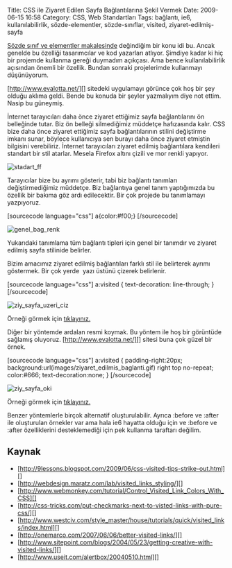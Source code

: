 Title: CSS ile Ziyaret Edilen Sayfa Bağlantılarına Şekil Vermek
Date: 2009-06-15 16:58
Category: CSS, Web Standartları
Tags: bağlantı, ie6, kullanılabilirlik, sözde-elementler, sözde-sınıflar, visited, ziyaret-edilmiş-sayfa

[Sözde sınıf ve elementler makalesinde][] değindiğim bir konu idi bu.
Ancak genelde bu özelliği tasarımcılar ve kod yazarları atlıyor. Şimdiye
kadar ki hiç bir projemde kullanma gereği duymadım açıkçası. Ama bence
kullanılabilirlik açısından önemli bir özellik. Bundan sonraki
projelerimde kullanmayı düşünüyorum.

[http://www.evalotta.net/][] sitedeki uygulamayı görünce çok hoş bir şey
olduğu aklıma geldi. Bende bu konuda bir şeyler yazmalıyım diye not
ettim. Nasip bu güneymiş.

İnternet tarayıcıları daha önce ziyaret ettiğimiz sayfa bağlantılarını
ön belleğinde tutar. Biz ön belleği silmediğimiz müddetçe hafızasında
kalır. CSS bize daha önce ziyaret ettiğimiz sayfa bağlantılarının
stilini değiştirme imkanı sunar, böylece kullanıcıya sen burayı daha
önce ziyaret etmiştin bilgisini verebiliriz. İnternet tarayıcıları
ziyaret edilmiş bağlantılara kendileri standart bir stil atarlar. Mesela
Firefox altını çizili ve mor renkli yapıyor.

![stadart_ff][]

Tarayıcılar bize bu ayrımı gösterir, tabi biz bağlantı tanımları
değiştirmediğimiz müddetçe. Biz bağlantıya genel tanım yaptığımızda bu
özellik bir bakıma göz ardı edilecektir. Bir çok projede bu tanımlamayı
yazpıyoruz.

[sourcecode language="css"] a{color:#f00;} [/sourcecode]

![genel_bag_renk][]

Yukarıdaki tanımlama tüm bağlantı tipleri için genel bir tanımdır ve
ziyaret edilmiş sayfa stilinide belirler.

Bizim amacımız ziyaret edilmiş bağlantıları farklı stil ile belirterek
ayrımı göstermek. Bir çok yerde  yazı üstünü çizerek belirlenir.

[sourcecode language="css"] a:visited { text-decoration: line-through; }
[/sourcecode]

![ziy_sayfa_uzeri_ciz][]

Örneği görmek için [tıklayınız.][]

Diğer bir yöntemde ardalan resmi koymak. Bu yöntem ile hoş bir görüntüde
sağlamış oluyoruz. [http://www.evalotta.net/][] sitesi buna çok güzel
bir örnek.

[sourcecode language="css"] a:visited { padding-right:20px;
background:url(images/ziyaret_edilmis_baglanti.gif) right top
no-repeat; color:#666; text-decoration:none; } [/sourcecode]

![ziy_sayfa_oki][]

Örneği görmek için [tıklayınız.][1]

Benzer yöntemlerle birçok alternatif oluşturulabilir. Ayrıca :before ve
:after ile oluşturulan örnekler var ama hala ie6 hayatta olduğu için ve
:before ve :after özelliklerini desteklemediği için pek kullanma
taraftarı değilim.

Kaynak
------

-   [http://9lessons.blogspot.com/2009/06/css-visited-tips-strike-out.html][]
-   [http://webdesign.maratz.com/lab/visited_links_styling/][]
-   [http://www.webmonkey.com/tutorial/Control_Visited_Link_Colors_With_CSS][]
-   [http://css-tricks.com/put-checkmarks-next-to-visted-links-with-pure-css/][]
-   [http://www.westciv.com/style_master/house/tutorials/quick/visited_links/index.html][]
-   [http://onemarco.com/2007/06/06/better-visited-links/][]
-   [http://www.sitepoint.com/blogs/2004/05/23/getting-creative-with-visited-links/][]
-   [http://www.useit.com/alertbox/20040510.html][]

</p>

  [Sözde sınıf ve elementler makalesinde]: http://www.fatihhayrioglu.com/pseudo-siniflari-ve-pseudo-elementleri/
    "Sözde sınıf ve elementler kısmında"
  [http://www.evalotta.net/]: http://www.evalotta.net/
    "http://www.evalotta.net/"
  [stadart_ff]: http://www.fatihhayrioglu.com/wp-content/stadart_ff.gif
    "stadart_ff"
  [genel_bag_renk]: http://www.fatihhayrioglu.com/wp-content/genel_bag_renk.gif
    "genel_bag_renk"
  [ziy_sayfa_uzeri_ciz]: http://www.fatihhayrioglu.com/wp-content/ziy_sayfa_uzeri_ciz.gif
    "ziy_sayfa_uzeri_ciz"
  [tıklayınız.]: /dokumanlar/ziyaret_edilmis_baglantilar.html
  [ziy_sayfa_oki]: http://www.fatihhayrioglu.com/wp-content/ziy_sayfa_oki.gif
    "ziy_sayfa_oki"
  [1]: /dokumanlar/ziyaret_edilmis_baglantilar2.html
  [http://9lessons.blogspot.com/2009/06/css-visited-tips-strike-out.html]:
    http://9lessons.blogspot.com/2009/06/css-visited-tips-strike-out.html
    "http://9lessons.blogspot.com/2009/06/css-visited-tips-strike-out.html"
  [http://webdesign.maratz.com/lab/visited_links_styling/]: http://webdesign.maratz.com/lab/visited_links_styling/
    "http://webdesign.maratz.com/lab/visited_links_styling/"
  [http://www.webmonkey.com/tutorial/Control_Visited_Link_Colors_With_CSS]:
    http://www.webmonkey.com/tutorial/Control_Visited_Link_Colors_With_CSS
    "http://www.webmonkey.com/tutorial/Control_Visited_Link_Colors_With_CSS"
  [http://css-tricks.com/put-checkmarks-next-to-visted-links-with-pure-css/]:
    http://css-tricks.com/put-checkmarks-next-to-visted-links-with-pure-css/
    "http://css-tricks.com/put-checkmarks-next-to-visted-links-with-pure-css/"
  [http://www.westciv.com/style_master/house/tutorials/quick/visited_links/index.html]:
    http://www.westciv.com/style_master/house/tutorials/quick/visited_links/index.html
    "http://www.westciv.com/style_master/house/tutorials/quick/visited_links/index.html"
  [http://onemarco.com/2007/06/06/better-visited-links/]: http://onemarco.com/2007/06/06/better-visited-links/
    "http://onemarco.com/2007/06/06/better-visited-links/"
  [http://www.sitepoint.com/blogs/2004/05/23/getting-creative-with-visited-links/]:
    http://www.sitepoint.com/blogs/2004/05/23/getting-creative-with-visited-links/
    "http://www.sitepoint.com/blogs/2004/05/23/getting-creative-with-visited-links/"
  [http://www.useit.com/alertbox/20040510.html]: http://www.useit.com/alertbox/20040510.html
    "http://www.useit.com/alertbox/20040510.html"
